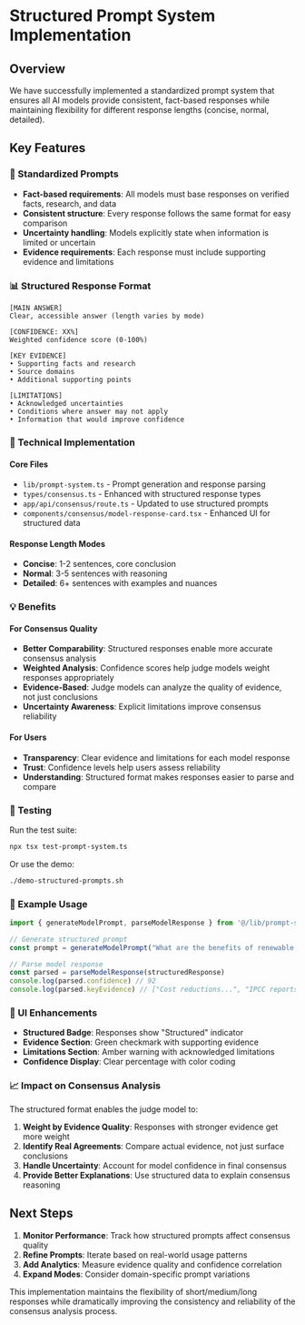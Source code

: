 # Structured Prompt System Implementation

## Overview

We have successfully implemented a standardized prompt system that ensures all AI models provide consistent, fact-based responses while maintaining flexibility for different response lengths (concise, normal, detailed).

## Key Features

### 🎯 Standardized Prompts
- **Fact-based requirements**: All models must base responses on verified facts, research, and data
- **Consistent structure**: Every response follows the same format for easy comparison
- **Uncertainty handling**: Models explicitly state when information is limited or uncertain
- **Evidence requirements**: Each response must include supporting evidence and limitations

### 📊 Structured Response Format
```
[MAIN ANSWER]
Clear, accessible answer (length varies by mode)

[CONFIDENCE: XX%]
Weighted confidence score (0-100%)

[KEY EVIDENCE]
• Supporting facts and research
• Source domains
• Additional supporting points

[LIMITATIONS]
• Acknowledged uncertainties
• Conditions where answer may not apply
• Information that would improve confidence
```

### 🔧 Technical Implementation

#### Core Files
- `lib/prompt-system.ts` - Prompt generation and response parsing
- `types/consensus.ts` - Enhanced with structured response types
- `app/api/consensus/route.ts` - Updated to use structured prompts
- `components/consensus/model-response-card.tsx` - Enhanced UI for structured data

#### Response Length Modes
- **Concise**: 1-2 sentences, core conclusion
- **Normal**: 3-5 sentences with reasoning
- **Detailed**: 6+ sentences with examples and nuances

### 💡 Benefits

#### For Consensus Quality
- **Better Comparability**: Structured responses enable more accurate consensus analysis
- **Weighted Analysis**: Confidence scores help judge models weight responses appropriately
- **Evidence-Based**: Judge models can analyze the quality of evidence, not just conclusions
- **Uncertainty Awareness**: Explicit limitations improve consensus reliability

#### For Users
- **Transparency**: Clear evidence and limitations for each model response
- **Trust**: Confidence levels help users assess reliability
- **Understanding**: Structured format makes responses easier to parse and compare

### 🧪 Testing

Run the test suite:
```bash
npx tsx test-prompt-system.ts
```

Or use the demo:
```bash
./demo-structured-prompts.sh
```

### 🚀 Example Usage

```typescript
import { generateModelPrompt, parseModelResponse } from '@/lib/prompt-system'

// Generate structured prompt
const prompt = generateModelPrompt("What are the benefits of renewable energy?", "normal")

// Parse model response
const parsed = parseModelResponse(structuredResponse)
console.log(parsed.confidence) // 92
console.log(parsed.keyEvidence) // ["Cost reductions...", "IPCC reports..."]
```

### 🎨 UI Enhancements

- **Structured Badge**: Responses show "Structured" indicator
- **Evidence Section**: Green checkmark with supporting evidence
- **Limitations Section**: Amber warning with acknowledged limitations
- **Confidence Display**: Clear percentage with color coding

### 📈 Impact on Consensus Analysis

The structured format enables the judge model to:
1. **Weight by Evidence Quality**: Responses with stronger evidence get more weight
2. **Identify Real Agreements**: Compare actual evidence, not just surface conclusions
3. **Handle Uncertainty**: Account for model confidence in final consensus
4. **Provide Better Explanations**: Use structured data to explain consensus reasoning

## Next Steps

1. **Monitor Performance**: Track how structured prompts affect consensus quality
2. **Refine Prompts**: Iterate based on real-world usage patterns
3. **Add Analytics**: Measure evidence quality and confidence correlation
4. **Expand Modes**: Consider domain-specific prompt variations

This implementation maintains the flexibility of short/medium/long responses while dramatically improving the consistency and reliability of the consensus analysis process.
